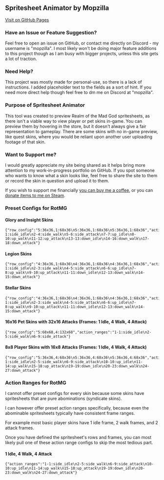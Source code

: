 ## Spritesheet Animator by Mopzilla
[Visit on GitHub Pages](https://mopzilla.github.io/SpritesheetAnimator/)

### Have an Issue or Feature Suggestion?
Feel free to open an issue on GitHub, or contact me directly on Discord - my username is "mopzilla".
I most likely won't be doing major feature additions to this project though as I am busy with bigger projects, unless this site gets a lot of traction.

### Need Help?
This project was mostly made for personal-use, so there is a lack of instructions. I added placeholder text to the fields as a sort of hint. If you need more direct help though feel free to dm me on Discord at "mopzilla".

### Purpose of Spritesheet Animator
This tool was created to preview Realm of the Mad God spritesheets, as there isn't a viable way to view player or pet skins in-game. You can preview them by hovering in the store, but it doesn't always give a fair representation to gameplay. There are some skins with no in-game preview, like quest skins, where you would be reliant upon another user uploading footage of that skin.

### Want to Support me?
I would greatly appreciate my site being shared as it helps bring more attention to my work-in-progress portfolio on GitHub. If you spot someone who wants to know what a skin looks like, feel free to share the site to them or record the skin in question and upload it to them.

If you wish to support me financially [you can buy me a coffee](https://buymeacoffee.com/mopzilla), or you can [donate items to me on Steam](https://steamcommunity.com/tradeoffer/new/?partner=118170564&token=r085WqK9).

### Preset Configs for RotMG
#### Glory and Insight Skins
```
{"row_config":"5:36x36,1:68x36\n5:36x36,1:68x36\n5:36x36,1:68x36","action_ranges":"1-1:side_idle\n2-4:side_walk\n5-6:side_attack\n7-7:up_idle\n8-10:up_walk\n11-12:up_attack\n13-13:down_idle\n14-16:down_walk\n17-18:down_attack"}
```

#### Legion Skins
```
{"row_config":"4:36x36,1:68x36\n4:36x36,1:68x36\n4:36x36,1:68x36","action_ranges":"1-1:side_idle\n2-3:side_walk\n4-5:side_attack\n6-6:up_idle\n7-8:up_walk\n9-10:up_attack\n11-11:down_idle\n12-13:down_walk\n14-15:down_attack"}
```

#### Stellar Skins
```
{"row_config":"4:36x36,1:68x36\n4:36x36,1:68x36\n4:36x36,1:68x36","action_ranges":"1-1:side_idle\n2-3:side_walk\n4-5:side_attack\n6-6:up_idle\n7-8:up_walk\n9-10:up_attack\n11-11:down_idle\n12-13:down_walk\n14-15:down_attack"}
```

#### 16x16 Pet Skins with 32x16 Attacks (Frames: 1 Idle, 4 Walk, 4 Attack)
```
{"row_config":"5:68x68,4:132x68","action_ranges":"1-1:side_idle\n2-5:side_walk\n6-9:side_attack"}
```

#### 8x8 Player Skins with 16x8 Attacks (Frames: 1 Idle, 4 Walk, 4 Attack)
```
{"row_config":"5:36x36,4:68x36\n5:36x36,4:68x36\n5:36x36,4:68x36","action_ranges":"1-1:side_idle\n2-5:side_walk\n6-9:side_attack\n10-10:up_idle\n11-14:up_walk\n15-18:up_attack\n19-19:down_idle\n20-23:down_walk\n24-27:down_attack"}
```

### Action Ranges for RotMG
I cannot offer preset configs for every skin because some skins have spritesheets that are pure abominations (syndicate skins).

I can however offer preset action ranges specifically, because even the abominable spritesheets typically have consistent frame ranges.

For example most basic player skins have 1 idle frame, 2 walk frames, and 2 attack frames.

Once you have defined the spritesheet's rows and frames, you can most likely pull one of these action range configs to skip the most tedious part.


#### 1 Idle, 4 Walk, 4 Attack
```
{"action_ranges":"1-1:side_idle\n2-5:side_walk\n6-9:side_attack\n10-10:up_idle\n11-14:up_walk\n15-18:up_attack\n19-19:down_idle\n20-23:down_walk\n24-27:down_attack"}
```

